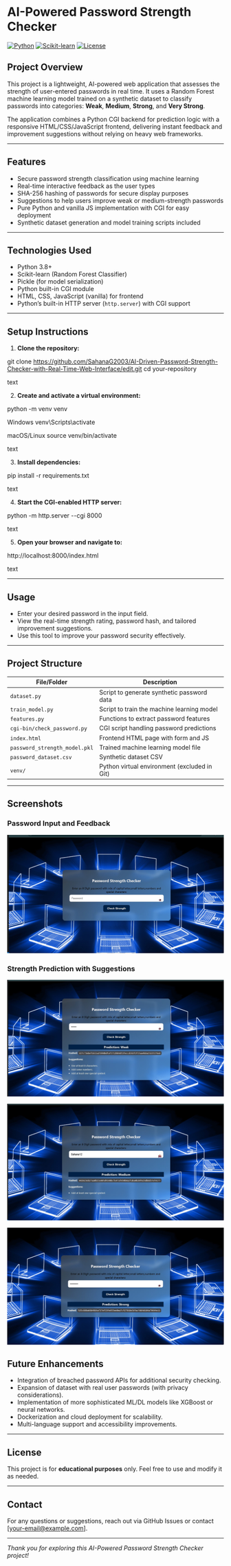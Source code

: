 # AI-Powered Password Strength Checker

[![Python](https://img.shields.io/badge/Python-3.8%2B-blue.svg)](https://www.python.org/)
[![Scikit-learn](https://img.shields.io/badge/Scikit--learn-0.24-green.svg)](https://scikit-learn.org/)
[![License](https://img.shields.io/badge/License-Educational-lightgrey.svg)](#)

## Project Overview

This project is a lightweight, AI-powered web application that assesses the strength of user-entered passwords in real time. It uses a Random Forest machine learning model trained on a synthetic dataset to classify passwords into categories: **Weak**, **Medium**, **Strong**, and **Very Strong**.

The application combines a Python CGI backend for prediction logic with a responsive HTML/CSS/JavaScript frontend, delivering instant feedback and improvement suggestions without relying on heavy web frameworks.

---

## Features

- Secure password strength classification using machine learning
- Real-time interactive feedback as the user types
- SHA-256 hashing of passwords for secure display purposes
- Suggestions to help users improve weak or medium-strength passwords
- Pure Python and vanilla JS implementation with CGI for easy deployment
- Synthetic dataset generation and model training scripts included

---

## Technologies Used

- Python 3.8+
- Scikit-learn (Random Forest Classifier)
- Pickle (for model serialization)
- Python built-in CGI module
- HTML, CSS, JavaScript (vanilla) for frontend
- Python’s built-in HTTP server (`http.server`) with CGI support

---

## Setup Instructions

1. **Clone the repository:**

git clone https://github.com/SahanaG2003/AI-Driven-Password-Strength-Checker-with-Real-Time-Web-Interface/edit.git
cd your-repository

text

2. **Create and activate a virtual environment:**

python -m venv venv

Windows
venv\Scripts\activate

macOS/Linux
source venv/bin/activate

text

3. **Install dependencies:**

pip install -r requirements.txt

text

4. **Start the CGI-enabled HTTP server:**

python -m http.server --cgi 8000

text

5. **Open your browser and navigate to:**

http://localhost:8000/index.html

text

---

## Usage

- Enter your desired password in the input field.
- View the real-time strength rating, password hash, and tailored improvement suggestions.
- Use this tool to improve your password security effectively.

---

## Project Structure

| File/Folder              | Description                               |
|-------------------------|-------------------------------------------|
| `dataset.py`            | Script to generate synthetic password data |
| `train_model.py`        | Script to train the machine learning model |
| `features.py`           | Functions to extract password features     |
| `cgi-bin/check_password.py` | CGI script handling password predictions |
| `index.html`            | Frontend HTML page with form and JS       |
| `password_strength_model.pkl` | Trained machine learning model file      |
| `password_dataset.csv`  | Synthetic dataset CSV                      |
| `venv/`                 | Python virtual environment (excluded in Git) |

---

## Screenshots

### Password Input and Feedback

![Password Input Screenshot](images/Result1.jpg)

### Strength Prediction with Suggestions

![Prediction Screenshot](images/Result2.jpg)

![Prediction Screenshot](images/Result3.jpg)

![Prediction Screenshot](images/Result4.jpg)
## Future Enhancements

- Integration of breached password APIs for additional security checking.
- Expansion of dataset with real user passwords (with privacy considerations).
- Implementation of more sophisticated ML/DL models like XGBoost or neural networks.
- Dockerization and cloud deployment for scalability.
- Multi-language support and accessibility improvements.

---

## License

This project is for **educational purposes** only. Feel free to use and modify it as needed.

---

## Contact

For any questions or suggestions, reach out via GitHub Issues or contact [your-email@example.com].

---

*Thank you for exploring this AI-Powered Password Strength Checker project!*
